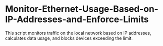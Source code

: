 # Monitor-Ethernet-Usage-Based-on-IP-Addresses-and-Enforce-Limits
This script monitors traffic on the local network based on IP addresses, calculates data usage, and blocks devices exceeding the limit.
